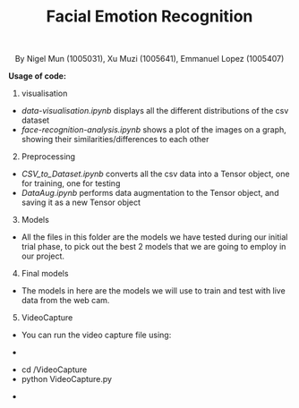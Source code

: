 <h1 align="center">
  Facial Emotion Recognition
</h1>
</br>
<p align="center">
  By Nigel Mun (1005031), Xu Muzi (1005641), Emmanuel Lopez (1005407)
</p>

**Usage of code:**

1. visualisation
- *data-visualisation.ipynb* displays all the different distributions of the csv dataset
- *face-recognition-analysis.ipynb* shows a plot of the images on a graph, showing their similarities/differences to each other

2. Preprocessing
- *CSV_to_Dataset.ipynb* converts all the csv data into a Tensor object, one for training, one for testing
- *DataAug.ipynb* performs data augmentation to the Tensor object, and saving it as a new Tensor object

3. Models
- All the files in this folder are the models we have tested during our initial trial phase, to pick out the best 2 models that we are going to employ in our project.

4. Final models
- The models in here are the models we will use to train and test with live data from the web cam.

5. VideoCapture
- You can run the video capture file using:
- ```
- cd /VideoCapture
- python VideoCapture.py
- ```




